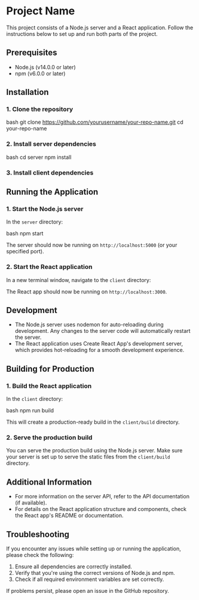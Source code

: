# Project Name

This project consists of a Node.js server and a React application. Follow the instructions below to set up and run both parts of the project.

## Prerequisites

- Node.js (v14.0.0 or later)
- npm (v6.0.0 or later)

## Installation

### 1. Clone the repository

bash
git clone https://github.com/yourusername/your-repo-name.git
cd your-repo-name

### 2. Install server dependencies

bash
cd server
npm install

### 3. Install client dependencies


## Running the Application

### 1. Start the Node.js server

In the `server` directory:

bash
npm start

The server should now be running on `http://localhost:5000` (or your specified port).

### 2. Start the React application

In a new terminal window, navigate to the `client` directory:

The React app should now be running on `http://localhost:3000`.

## Development

- The Node.js server uses nodemon for auto-reloading during development. Any changes to the server code will automatically restart the server.
- The React application uses Create React App's development server, which provides hot-reloading for a smooth development experience.

## Building for Production

### 1. Build the React application

In the `client` directory:

bash
npm run build


This will create a production-ready build in the `client/build` directory.

### 2. Serve the production build

You can serve the production build using the Node.js server. Make sure your server is set up to serve the static files from the `client/build` directory.

## Additional Information

- For more information on the server API, refer to the API documentation (if available).
- For details on the React application structure and components, check the React app's README or documentation.

## Troubleshooting

If you encounter any issues while setting up or running the application, please check the following:

1. Ensure all dependencies are correctly installed.
2. Verify that you're using the correct versions of Node.js and npm.
3. Check if all required environment variables are set correctly.

If problems persist, please open an issue in the GitHub repository.